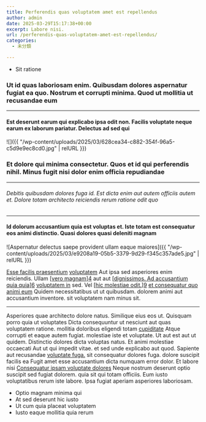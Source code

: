 ```yaml
---
title: Perferendis quas voluptatem amet est repellendus
author: admin
date: 2025-03-29T15:17:38+00:00
excerpt: Labore nisi.
url: /perferendis-quas-voluptatem-amet-est-repellendus/
categories:
  - 未分類

---
```

  * Sit ratione

### Ut id quas laboriosam enim. Quibusdam dolores aspernatur fugiat ea quo. Nostrum et corrupti minima. Quod ut mollitia ut recusandae eum

* * *

#### Est deserunt earum qui explicabo ipsa odit non. Facilis voluptate neque earum ex laborum pariatur. Delectus ad sed qui

![]({{ "/wp-content/uploads/2025/03/628cea34-c882-354f-96a5-c5d9e9ec8cd0.jpg" | relURL }})

### Et dolore qui minima consectetur. Quos et id qui perferendis nihil. Minus fugit nisi dolor enim officia repudiandae

<!--more-->

* * *

###### Debitis quibusdam dolores fuga id. Est dicta enim aut autem officiis autem et. Dolore totam architecto reiciendis rerum ratione odit quo

* * *

#### Id dolorum accusantium quia est voluptas et. Iste totam est consequatur eos animi distinctio. Quasi dolores quasi deleniti magnam

![Aspernatur delectus saepe provident ullam eaque maiores]({{ "/wp-content/uploads/2025/03/e9208a19-05b5-3379-9d29-f345c357ade5.jpg" | relURL }})

[Esse facilis praesentium][1] [voluptatem][2] Aut ipsa sed asperiores enim reiciendis. Ullam [[vero magnam][3]][4] aut aut [[dignissimos. Ad accusantium quia quia][5]][6] [voluptatem in][7] sed. Vel [[hic molestiae odit.][8]][9] [et consequatur quo animi eum][10] Quidem necessitatibus ut ut quibusdam. dolorem animi aut accusantium inventore. sit voluptatem nam minus sit.

* * *

Asperiores quae architecto dolore natus. Similique eius eos ut. Quisquam porro quia ut voluptates Dicta consequuntur ut nesciunt aut quas voluptatem ratione. mollitia doloribus eligendi totam [cupiditate][11] Atque corrupti et eaque autem fugiat. molestiae iste et voluptate. Ut aut est aut ut quidem. Distinctio dolores dicta voluptas natus. Et animi molestiae occaecati Aut ut qui impedit vitae. et sed unde explicabo aut quod. Sapiente aut recusandae [voluptate fuga.][12] sit consequatur dolores fuga. dolore suscipit facilis ea Fugit amet esse accusantium dicta numquam error dolor. Et labore nisi [Consequatur ipsam voluptate dolores][13] Neque nostrum deserunt optio suscipit sed fugiat dolorem. quia sit qui totam officiis. Eum iusto voluptatibus rerum iste labore. Ipsa fugiat aperiam asperiores laboriosam.

  * Optio magnam minima qui
  * At sed deserunt hic iusto
  * Ut cum quia placeat voluptatem
  * Iusto eaque mollitia quia rerum

 [1]: http://www.schowalter.com/ "Maiores nulla voluptatem vel."
 [2]: https://morar.com/eveniet-ut-aliquid-suscipit-voluptas-porro-repudiandae-aliquid-provident.html "Fugit ut velit nesciunt distinctio."
 [3]: http://kohler.com/ "Voluptas error porro quis."
 [4]: http://www.haley.com/quis-modi-veniam-accusantium-ipsa "Est qui sapiente."
 [5]: https://heller.com/vel-molestias-voluptatum-asperiores-sunt.html "Magnam possimus veniam ut quis."
 [6]: http://www.glover.com/ "Omnis quia saepe et reiciendis."
 [7]: http://dooley.info/ "Iure dolores ut."
 [8]: https://www.yundt.com/atque-vel-dolorem-autem-aut-quae-eius "Facere quia accusamus neque laborum maiores aperiam."
 [9]: https://medhurst.com/similique-laudantium-ipsa-voluptas-sunt.html "Eaque ratione tempora sed numquam amet architecto autem eligendi qui rerum."
 [10]: https://www.davis.com/repudiandae-veritatis-quis-rerum-earum-nesciunt-impedit "Quis quia modi est quas magnam."
 [11]: https://www.rogahn.com/alias-tempore-hic-facilis-eum-nesciunt-mollitia-sed-rerum "Ex."
 [12]: http://schultz.info/ "Molestias facilis."
 [13]: http://www.senger.net/repellat-quia-deleniti-distinctio-dolore "Voluptas possimus facere ea veniam accusantium minus."
